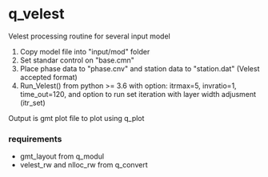# q_velest
Velest processing routine for several input model

1. Copy model file into "input/mod" folder
2. Set standar control on "base.cmn"
3. Place phase data to "phase.cnv" and station data to "station.dat" (Velest accepted format)
4. Run_Velest() from python >= 3.6 with option: itrmax=5, invratio=1, time_out=120, and option to run set iteration with layer width adjusment (itr_set)


Output is gmt plot file to plot using q_plot


### requirements
* gmt_layout from q_modul
* velest_rw and nlloc_rw from q_convert
